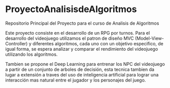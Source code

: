 # ProyectoAnalisisdeAlgoritmos
Repositorio Principal del Proyecto para el curso de Analisis de Algoritmos

Este proyecto consiste en el desarrollo de un RPG por turnos. Para el desarrollo del videojuego utilizamos el patron de diseño MVC (Model-View-Controller) y diferentes algoritmos, cada uno con un objetivo especifico, de igual forma, se espera analizar y comparar el rendimiento del videojuego utilizando los algoritmos.

Tambien se propone el Deep Learning para entrenar los NPC del videojuego a partir de un conjunto de arboles de decisión, esta tecnica tambien da lugar a extensión a traves del uso de inteligencia artificial para lograr una interacción mas natural entre el jugador y los personajes del juego.
